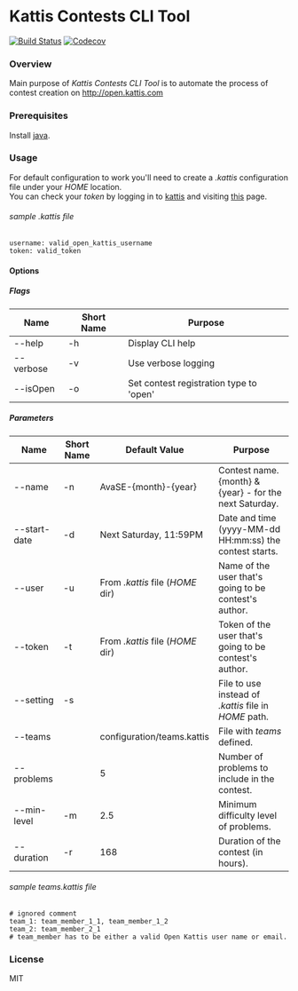 # Kattis Contests CLI Tool

[![Build Status](https://travis-ci.org/Stropek/Kattis-contests-CLI-tool.svg?branch=master)](https://travis-ci.org/Stropek/Kattis-contests-CLI-tool)
[![Codecov](https://img.shields.io/codecov/c/github/Stropek/Kattis-contests-CLI-tool.svg)](https://codecov.io/github/Stropek/Kattis-contests-CLI-tool)

### Overview 
Main purpose of _Kattis Contests CLI Tool_ is to automate the process of contest creation on http://open.kattis.com

### Prerequisites
Install [java](https://www.java.com/en/download/help/download_options.xml).

### Usage
For default configuration to work you'll need to create a _.kattis_ configuration file under your _HOME_ location. \
You can check your _token_ by logging in to [kattis](https://open.kattis.com) and visiting [this](https://open.kattis.com/download/kattisrc) page.

###### sample _.kattis_ file
```
username: valid_open_kattis_username
token: valid_token
```

#### Options

##### Flags
Name  | Short Name | Purpose
------------- | ------------- | -------------
--help  | -h | Display CLI help
--verbose | -v | Use verbose logging
--isOpen | -o | Set contest registration type to 'open'

##### Parameters
Name  | Short Name | Default Value | Purpose | 
------------------------ | ------------------------ | ------------------------ | ------------- 
--name  | -n | AvaSE-{month}-{year} | Contest name. {month} & {year} - for the next Saturday.
--start-date | -d | Next Saturday, 11:59PM | Date and time (yyyy-MM-dd HH:mm:ss) the contest starts.
--user | -u | From _.kattis_ file (_HOME_ dir) | Name of the user that's going to be contest's author.
--token | -t | From _.kattis_ file (_HOME_ dir) | Token of the user that's going to be contest's author.
--setting | -s | | File to use instead of _.kattis_ file in _HOME_ path.
--teams | | configuration/teams.kattis | File with _teams_ defined.
--problems | | 5 | Number of problems to include in the contest.
--min-level | -m | 2.5 | Minimum difficulty level of problems.
--duration | -r | 168 | Duration of the contest (in hours).

###### sample _teams.kattis_ file
```
# ignored comment
team_1: team_member_1_1, team_member_1_2
team_2: team_member_2_1
# team_member has to be either a valid Open Kattis user name or email.
```

### License
MIT
